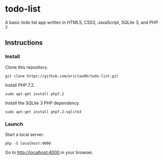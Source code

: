 # todo-list

A basic todo list app written in HTML5, CSS3, JavaScript, SQLite 3, and PHP 7.

## Instructions

### Install

Clone this repository.

```shell
git clone https://github.com/ericlau00/todo-list.git
```

Install PHP 7.2.

```shell
sudo apt-get install php7.2
```

Install the SQLite 3 PHP dependency.

```shell
sudo apt-get install php7.2-sqlite3
```

### Launch

Start a local server.

```shell
php -S localhost:4000
```

Go to <http://localhost:4000> in your browser.

